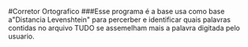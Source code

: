 #Corretor Ortografico
###Esse programa é a base usa como base a"Distancia Levenshtein" para percerber e identificar quais palavras contidas no arquivo TUDO se assemelham mais a palavra digitada pelo usuario.
